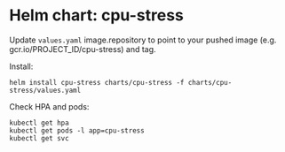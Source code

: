 # Helm chart: cpu-stress

Update `values.yaml` image.repository to point to your pushed image (e.g. gcr.io/PROJECT_ID/cpu-stress) and tag.

Install:
```
helm install cpu-stress charts/cpu-stress -f charts/cpu-stress/values.yaml
```

Check HPA and pods:
```
kubectl get hpa
kubectl get pods -l app=cpu-stress
kubectl get svc
```
